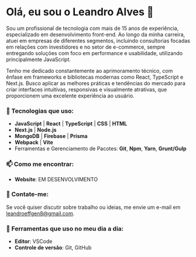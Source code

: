 # Olá, eu sou o Leandro Alves 👋

Sou um profissional de tecnologia com mais de 15 anos de experiência, especializado em desenvolvimento front-end. Ao longo da minha carreira, atuei em empresas de diferentes segmentos, incluindo consultorias focadas em relações com investidores e no setor de e-commerce, sempre entregando soluções com foco em performance e usabilidade, utilizando principalmente JavaScript.

Tenho me dedicado constantemente ao aprimoramento técnico, com ênfase em frameworks e bibliotecas modernas como React, TypeScript e Next.js. Busco aplicar as melhores práticas e tendências do mercado para criar interfaces intuitivas, responsivas e visualmente atrativas, que proporcionem uma excelente experiência ao usuário.

### 🚀 Tecnologias que uso:
- **JavaScript** | **React** | **TypeScript** | **CSS** | **HTML**
- **Next.js** | **Node.js** 
- **MongoDB** | **Firebase** | **Prisma**
- **Webpack** | **Vite**
- Ferramentas e Gerenciamento de Pacotes: **Git**, **Npm**, **Yarn**, **Grunt/Gulp**

### 📫 Como me encontrar:
- **Website**: EM DESENVOLVIMENTO

### 💬 Contate-me:
Se você quiser discutir sobre trabalho ou ideias, me envie um e-mail em [leandroeffgen8@gmail.com](mailto:leandroeffgen8@gmail.com).

### 🔧 Ferramentas que uso no meu dia a dia:
- **Editor**: VSCode
- **Controle de versão**: Git, GitHub
